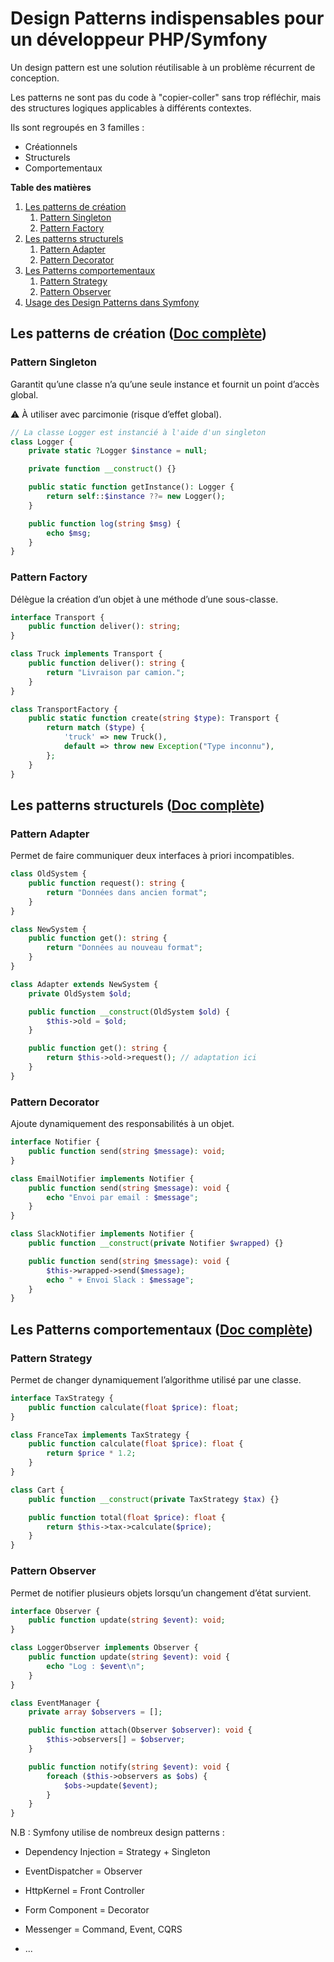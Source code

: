 # Design Patterns indispensables pour un développeur PHP/Symfony

Un design pattern est une solution réutilisable à un problème récurrent de conception.

Les patterns ne sont pas du code à "copier-coller" sans trop réfléchir, mais des structures logiques applicables à différents contextes.

Ils sont regroupés en 3 familles :
- Créationnels
- Structurels
- Comportementaux

**Table des matières**
1. [Les patterns de création](#les-patterns-de-création)
    1. [Pattern Singleton](#pattern-singleton)
    2. [Pattern Factory](#pattern-factory)
2. [Les patterns structurels](#les-patterns-structurels)
    1. [Pattern Adapter](#pattern-adapter)
    2. [Pattern Decorator](#pattern-decorator)
3. [Les Patterns comportementaux](#les-patterns-comportementaux)
    1. [Pattern Strategy](#pattern-strategy)
    2. [Pattern Observer](#pattern-observer)
4. [Usage des Design Patterns dans Symfony](#usage-des-design-patterns-dans-symfony)

## Les patterns de création ([Doc complète](https://refactoring.guru/fr/design-patterns/creational-patterns))

### Pattern Singleton
Garantit qu’une classe n’a qu’une seule instance et fournit un point d’accès global.

⚠️ À utiliser avec parcimonie (risque d’effet global).
```php
// La classe Logger est instancié à l'aide d'un singleton
class Logger {
    private static ?Logger $instance = null;

    private function __construct() {}

    public static function getInstance(): Logger {
        return self::$instance ??= new Logger();
    }

    public function log(string $msg) {
        echo $msg;
    }
}

```

### Pattern Factory

Délègue la création d’un objet à une méthode d’une sous-classe.

```php
interface Transport {
    public function deliver(): string;
}

class Truck implements Transport {
    public function deliver(): string {
        return "Livraison par camion.";
    }
}

class TransportFactory {
    public static function create(string $type): Transport {
        return match ($type) {
            'truck' => new Truck(),
            default => throw new Exception("Type inconnu"),
        };
    }
}

```
## Les patterns structurels ([Doc complète](https://refactoring.guru/fr/design-patterns/structural-patterns))

### Pattern Adapter

Permet de faire communiquer deux interfaces à priori incompatibles.

```php
class OldSystem {
    public function request(): string {
        return "Données dans ancien format";
    }
}

class NewSystem {
    public function get(): string {
        return "Données au nouveau format";
    }
}

class Adapter extends NewSystem {
    private OldSystem $old;

    public function __construct(OldSystem $old) {
        $this->old = $old;
    }

    public function get(): string {
        return $this->old->request(); // adaptation ici
    }
}

```

### Pattern Decorator
Ajoute dynamiquement des responsabilités à un objet.

```php
interface Notifier {
    public function send(string $message): void;
}

class EmailNotifier implements Notifier {
    public function send(string $message): void {
        echo "Envoi par email : $message";
    }
}

class SlackNotifier implements Notifier {
    public function __construct(private Notifier $wrapped) {}

    public function send(string $message): void {
        $this->wrapped->send($message);
        echo " + Envoi Slack : $message";
    }
}

```

## Les Patterns comportementaux ([Doc complète](https://refactoring.guru/fr/design-patterns/behavioral-patterns))

### Pattern Strategy
Permet de changer dynamiquement l’algorithme utilisé par une classe.

```php
interface TaxStrategy {
    public function calculate(float $price): float;
}

class FranceTax implements TaxStrategy {
    public function calculate(float $price): float {
        return $price * 1.2;
    }
}

class Cart {
    public function __construct(private TaxStrategy $tax) {}

    public function total(float $price): float {
        return $this->tax->calculate($price);
    }
}

```

### Pattern Observer

Permet de notifier plusieurs objets lorsqu’un changement d’état survient.

```php
interface Observer {
    public function update(string $event): void;
}

class LoggerObserver implements Observer {
    public function update(string $event): void {
        echo "Log : $event\n";
    }
}

class EventManager {
    private array $observers = [];

    public function attach(Observer $observer): void {
        $this->observers[] = $observer;
    }

    public function notify(string $event): void {
        foreach ($this->observers as $obs) {
            $obs->update($event);
        }
    }
}

```

N.B : Symfony utilise de nombreux design patterns :

- Dependency Injection = Strategy + Singleton

- EventDispatcher = Observer

- HttpKernel = Front Controller

- Form Component = Decorator

- Messenger = Command, Event, CQRS
- ...

